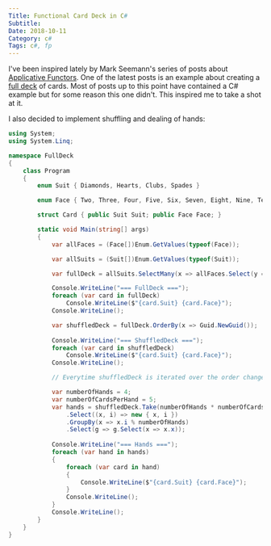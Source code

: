 ```yaml
---
Title: Functional Card Deck in C#
Subtitle: 
Date: 2018-10-11
Category: c#
Tags: c#, fp
---
```


I've been inspired lately by Mark Seemann's series of posts about [Applicative Functors](http://blog.ploeh.dk/2018/10/01/applicative-functors/). One of the latest posts is an example about
creating a [full deck](http://blog.ploeh.dk/2018/10/08/full-deck/) of cards. Most of posts up to this
point have contained a C# example but for some reason this one didn't. This inspired me to take a shot at it.

<!--more-->

I also decided to implement shuffling and dealing of hands:

```c#
using System;
using System.Linq;

namespace FullDeck
{
    class Program
    {
        enum Suit { Diamonds, Hearts, Clubs, Spades }

        enum Face { Two, Three, Four, Five, Six, Seven, Eight, Nine, Ten, Jack, Queen, King, Ace }

        struct Card { public Suit Suit; public Face Face; }

        static void Main(string[] args)
        {
            var allFaces = (Face[])Enum.GetValues(typeof(Face));

            var allSuits = (Suit[])Enum.GetValues(typeof(Suit));

            var fullDeck = allSuits.SelectMany(x => allFaces.Select(y => new Card { Suit = x, Face = y }));

            Console.WriteLine("=== FullDeck ===");
            foreach (var card in fullDeck)
                Console.WriteLine($"{card.Suit} {card.Face}");
            Console.WriteLine();

            var shuffledDeck = fullDeck.OrderBy(x => Guid.NewGuid());
            
            Console.WriteLine("=== ShuffledDeck ===");
            foreach (var card in shuffledDeck)
                Console.WriteLine($"{card.Suit} {card.Face}");
            Console.WriteLine();

            // Everytime shuffledDeck is iterated over the order changes.

            var numberOfHands = 4;
            var numberOfCardsPerHand = 5;
            var hands = shuffledDeck.Take(numberOfHands * numberOfCardsPerHand)
                .Select((x, i) => new { x, i })
                .GroupBy(x => x.i % numberOfHands)
                .Select(g => g.Select(x => x.x));
            
            Console.WriteLine("=== Hands ===");
            foreach (var hand in hands)
            {
                foreach (var card in hand)
                {
                    Console.WriteLine($"{card.Suit} {card.Face}");
                }
                Console.WriteLine();                
            }
            Console.WriteLine();
        }
    }
}
```
